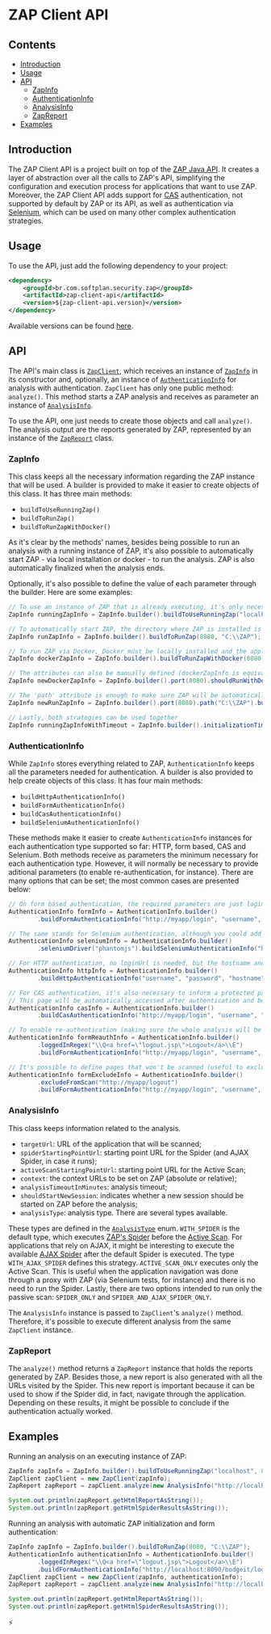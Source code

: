 # ZAP Client API

## Contents

- [Introduction](#introduction)
- [Usage](#usage)
- [API](#api)
    - [ZapInfo](#zapinfo)
    - [AuthenticationInfo](#authenticationinfo)
    - [AnalysisInfo](#analysisinfo)
    - [ZapReport](#zapreport)
- [Examples](#examples)

## Introduction

The ZAP Client API is a project built on top of the [ZAP Java API](https://github.com/zaproxy/zaproxy/wiki/ApiJava). It creates a layer of abstraction over all the calls to ZAP's API, simplifying the configuration and execution process for applications that want to use ZAP. Moreover, the ZAP Client API adds support for [CAS](http://jasig.github.io/cas/) authentication, not supported by default by ZAP or its API, as well as authentication via [Selenium](http://www.seleniumhq.org/), which can be used on many other complex authentication strategies.

## Usage

To use the API, just add the following dependency to your project:

```xml
<dependency>
	<groupId>br.com.softplan.security.zap</groupId>
	<artifactId>zap-client-api</artifactId>
	<version>${zap-client-api.version}</version>
</dependency>
```

Available versions can be found [here](http://search.maven.org/#search%7Cga%7C1%7Cg%3A%22br.com.softplan.security.zap%22%20AND%20a%3A%22zap-client-api%22).

## API

The API's main class is [`ZapClient`](src/main/java/net/cst/zap/api/ZapClient.java), which receives an instance of [`ZapInfo`](../zap-utils/src/main/java/net/cst/zap/commons/ZapInfo.java) in its constructor and, optionally, an instance of [`AuthenticationInfo`](src/main/java/net/cst/zap/api/model/AuthenticationInfo.java) for analysis with authentication. `ZapClient` has only one public method: `analyze()`. This method starts a ZAP analysis and receives as parameter an instance of [`AnalysisInfo`](src/main/java/net/cst/zap/api/model/AnalysisInfo.java).

To use the API, one just needs to create those objects and call `analyze()`. The analysis output are the reports generated by ZAP, represented by an instance of the [`ZapReport`](src/main/java/net/cst/zap/api/report/ZapReport.java) class.

### ZapInfo

This class keeps all the necessary information regarding the ZAP instance that will be used. A builder is provided to make it easier to create objects of this class. It has three main methods:

- `buildToUseRunningZap()`
- `buildToRunZap()`
- `buildToRunZapWithDocker()`

As it's clear by the methods' names, besides being possible to run an analysis with a running instance of ZAP, it's also possible to automatically start ZAP - via local installation or docker - to run the analysis. ZAP is also automatically finalized when the analysis ends.

Optionally, it's also possible to define the value of each parameter through the builder. Here are some examples:

```java
// To use an instance of ZAP that is already executing, it's only necessary to inform ZAP's host and port
ZapInfo runningZapInfo = ZapInfo.builder().buildToUseRunningZap("localhost", 8080);

// To automatically start ZAP, the directory where ZAP is installed is required
ZapInfo runZapInfo = ZapInfo.builder().buildToRunZap(8080, "C:\\ZAP");

// To run ZAP via Docker, Docker must be locally installed and the application must have permission to run Docker
ZapInfo dockerZapInfo = ZapInfo.builder().buildToRunZapWithDocker(8080);

// The attributes can also be manually defined (dockerZapInfo is equivalent to newDockerZapInfo, for instance)
ZapInfo newDockerZapInfo = ZapInfo.builder().port(8080).shouldRunWithDocker(true).build();

// The 'path' attribute is enough to make sure ZAP will be automatically started
ZapInfo newRunZapInfo = ZapInfo.builder().port(8080).path("C:\\ZAP").build(); // equivalent to runZapInfo

// Lastly, both strategies can be used together
ZapInfo runningZapInfoWithTimeout = ZapInfo.builder().initializationTimeoutInMillis(30000L).buildToRunZap(8090, "C:\\ZAP");
```

### AuthenticationInfo

While `ZapInfo` stores everything related to ZAP, `AuthenticationInfo` keeps all the parameters needed for authentication. A builder is also provided to help create objects of this class. It has four main methods:

- `buildHttpAuthenticationInfo()`
- `buildFormAuthenticationInfo()`
- `buildCasAuthenticationInfo()`
- `buildSeleniumAuthenticationInfo()`

These methods make it easier to create `AuthenticationInfo` instances for each authentication type supported so far: HTTP, form based, CAS and Selenium. Both methods receive as parameters the minimum necessary for each authentication type. However, it will normally be necessary to provide aditional parameters (to enable re-authentication, for instance). There are many options that can be set; the most common cases are presented below:

```java
// On form based authentication, the required parameters are just loginUrl, username and password
AuthenticationInfo formInfo = AuthenticationInfo.builder()
        .buildFormAuthenticationInfo("http://myapp/login", "username", "password");

// The same stands for Selenium authentication, although you could add some parameters like the web driver to be used
AuthenticationInfo seleniumInfo = AuthenticationInfo.builder()
        .seleniumDriver("phantomjs").buildSeleniumAuthenticationInfo("http://myapp/login", "username", "password");

// For HTTP authentication, no loginUrl is needed, but the hostname and realm are required
AuthenticationInfo httpInfo = AuthenticationInfo.builder()
        .buildHttpAuthenticationInfo("username", "password", "hostname", "realm");

// For CAS authentication, it's also necessary to inform a protected page for each context that will be analyzed
// This page will be automatically accessed after authentication and before ZAP's scan, avoiding redirections during the scan
AuthenticationInfo casInfo = AuthenticationInfo.builder()
        .buildCasAuthenticationInfo("http://myapp/login", "username", "password", "http://mydomain/myapp/protected/somePage");

// To enable re-authentication (making sure the whole analysis will be authenticated), simply define a value for either loggedInRegex or loggedOutRegex
AuthenticationInfo formReauthInfo = AuthenticationInfo.builder()
        .loggedInRegex("\\Q<a href=\"logout.jsp\">Logout</a>\\E")
        .buildFormAuthenticationInfo("http://myapp/login", "username", "password");

// It's possible to define pages that won't be scanned (useful to exclude logout pages from the scan if re-authentication is not possible)
AuthenticationInfo formExcludeInfo = AuthenticationInfo.builder()
        .excludeFromScan("http://myapp/logout")
        .buildFormAuthenticationInfo("http://myapp/login", "username", "password");
```

### AnalysisInfo

This class keeps information related to the analysis. 

- `targetUrl`: URL of the application that will be scanned;
- `spiderStartingPointUrl`: starting point URL for the Spider (and AJAX Spider, in case it runs);
- `activeScanStartingPointUrl`: starting point URL for the Active Scan;
- `context`: the context URLs to be set on ZAP (absolute or relative);
- `analysisTimeoutInMinutes`: analysis timeout;
- `shouldStartNewSession`: indicates whether a new session should be started on ZAP before the analysis;
- `analysisType`: analysis type. There are several types available.

These types are defined in the [`AnalysisType`](src/main/java/net/cst/zap/api/model/AnalysisType.java) enum. `WITH_SPIDER` is the default type, which executes [ZAP's Spider](https://github.com/zaproxy/zap-core-help/wiki/HelpStartConceptsSpider) before the [Active Scan](https://github.com/zaproxy/zap-core-help/wiki/HelpStartConceptsAscan). For applications that rely on AJAX, it might be interesting to execute the available [AJAX Spider](https://github.com/zaproxy/zap-core-help/wiki/HelpAddonsSpiderAjaxConcepts) after the default Spider is executed. The type `WITH_AJAX_SPIDER` defines this strategy. `ACTIVE_SCAN_ONLY` executes only the Active Scan. This is useful when the application navigation was done through a proxy with ZAP (via Selenium tests, for instance) and there is no need to run the Spider. Lastly, there are two options intended to run only the passive scan: `SPIDER_ONLY` and `SPIDER_AND_AJAX_SPIDER_ONLY`.

The `AnalysisInfo` instance is passed to `ZapClient`'s `analyze()` method. Therefore, it's possible to execute different analysis from the same `ZapClient` instance.

### ZapReport

The `analyze()` method returns a `ZapReport` instance that holds the reports generated by ZAP. Besides those, a new report is also generated with all the URLs visited by the Spider. This new report is important because it can be used to show if the Spider did, in fact, navigate through the application. Depending on these results, it might be possible to conclude if the authentication actually worked.

## Examples

Running an analysis on an executing instance of ZAP:

```java
ZapInfo zapInfo = ZapInfo.builder().buildToUseRunningZap("localhost", 8080);
ZapClient zapClient = new ZapClient(zapInfo);
ZapReport zapReport = zapClient.analyze(new AnalysisInfo("http://localhost:8090/bodgeit", 120));

System.out.println(zapReport.getHtmlReportAsString());
System.out.println(zapReport.getHtmlSpiderResultsAsString());
```

Running an analysis with automatic ZAP initialization and form authentication:

```java
ZapInfo zapInfo = ZapInfo.builder().buildToRunZap(8080, "C:\\ZAP");
AuthenticationInfo authenticationInfo = AuthenticationInfo.builder()
        .loggedInRegex("\\Q<a href=\"logout.jsp\">Logout</a>\\E")
        .buildFormAuthenticationInfo("http://localhost:8090/bodgeit/login.jsp", "user", "pass");
ZapClient zapClient = new ZapClient(zapInfo, authenticationInfo);
ZapReport zapReport = zapClient.analyze(new AnalysisInfo("http://localhost:8090/bodgeit", 120));

System.out.println(zapReport.getHtmlReportAsString());
System.out.println(zapReport.getHtmlSpiderResultsAsString());
```

:zap:
